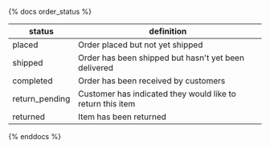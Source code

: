 {% docs order_status %}

| status | definition |
| ------ | ------ |
| placed | Order placed but not yet shipped |
| shipped | Order has been shipped but hasn't yet been delivered |
| completed | Order has been received by customers |
| return_pending | Customer has indicated they would like to return this item |
| returned | Item has been returned |

{% enddocs %}